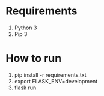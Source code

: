 # Requirements
1. Python 3
2. Pip 3

# How to run
1. pip install -r requirements.txt
2. export FLASK_ENV=development
3. flask run